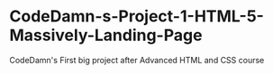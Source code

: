 # CodeDamn-s-Project-1-HTML-5-Massively-Landing-Page
 CodeDamn's First big project after Advanced HTML and CSS course
